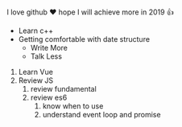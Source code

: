 I love github :heart: 
hope I will achieve more in 2019 :+1:
* Learn c++
* Getting comfortable with date structure
  * Write More
  * Talk Less
1. Learn Vue
2. Review JS
    1. review fundamental
    2. review es6
        1. know when to use
        2. understand event loop and promise

